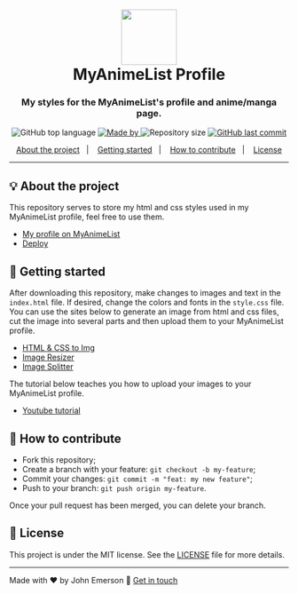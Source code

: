 <h1 align="center"><span><img src="https://media-exp1.licdn.com/dms/image/C4E0BAQHychSZh7ES0g/company-logo_200_200/0?e=2159024400&v=beta&t=Uyap65RCXG7VUyhO5bUS63ui3eyETYhZVpHl2tsHWcg" width="100" /></span><br/>MyAnimeList Profile</h1>
<h3 align="center">My styles for the MyAnimeList's profile and anime/manga page.</h3>

<p align="center">
  <img alt="GitHub top language" src="https://img.shields.io/github/languages/top/johnggli/myanimelist-profile?color=2e51a1&labelColor=000000">

  <a href="https://www.linkedin.com/in/johnggli/">
    <img alt="Made by" src="https://img.shields.io/static/v1?label=made%20by&message=John%20Emerson&color=2e51a1&labelColor=000000">
  </a>

  <img alt="Repository size" src="https://img.shields.io/github/repo-size/johnggli/myanimelist-profile?color=2e51a1&labelColor=000000">

  <a href="https://github.com/johnggli/myanimelist-profile/commits/master">
    <img alt="GitHub last commit" src="https://img.shields.io/github/last-commit/johnggli/myanimelist-profile?color=2e51a1&labelColor=000000">
  </a>
</p>

<p align="center">
  <a href="#-about-the-project">About the project</a>&nbsp;&nbsp;&nbsp;|&nbsp;&nbsp;&nbsp;
  <a href="#-getting-started">Getting started</a>&nbsp;&nbsp;&nbsp;|&nbsp;&nbsp;&nbsp;
  <a href="#-how-to-contribute">How to contribute</a>&nbsp;&nbsp;&nbsp;|&nbsp;&nbsp;&nbsp;
  <a href="#-license">License</a>
</p>

<!--
---

<p align="center">
  <img alt="Layout" src="https://user-images.githubusercontent.com/43749971/77254747-c0b54280-6c41-11ea-81a0-a597ee22b56e.png">
</p>
-->

---

## 💡 About the project
This repository serves to store my html and css styles used in my MyAnimeList profile, feel free to use them.
- [My profile on MyAnimeList](https://myanimelist.net/profile/johnggli)
- [Deploy](https://johnggli.github.io/myanimelist-profile/)

## 🚀 Getting started
After downloading this repository, make changes to images and text in the `index.html` file. If desired, change the colors and fonts in the `style.css` file.
You can use the sites below to generate an image from html and css files, cut the image into several parts and then upload them to your MyAnimeList profile.
- [HTML & CSS to Img](https://htmlcsstoimage.com/)
- [Image Resizer](https://www.photoresizer.com/)
- [Image Splitter](https://splitter.imageonline.co/)

The tutorial below teaches you how to upload your images to your MyAnimeList profile.
- [Youtube tutorial](https://www.youtube.com/watch?v=u6Mwy4wMRUk)

## 🤔 How to contribute

- Fork this repository;
- Create a branch with your feature: `git checkout -b my-feature`;
- Commit your changes: `git commit -m "feat: my new feature"`;
- Push to your branch: `git push origin my-feature`.

Once your pull request has been merged, you can delete your branch.

## 📝 License

This project is under the MIT license. See the [LICENSE](LICENSE) file for more details.

---

Made with ❤️ by John Emerson :wave: [Get in touch](https://johnggli.github.io/linktree)
